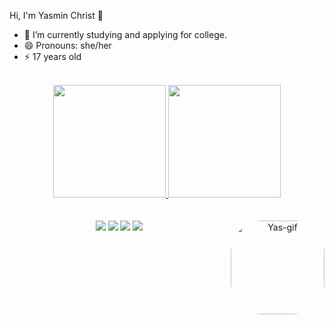 Hi, I'm Yasmin Christ 👋


- 📓 I’m currently studying and applying for college.
- 😄 Pronouns: she/her
- ⚡ 17 years old

<br>

<div align="center">
  <a href="https://github.com/yaschrist">
  <img height="180em" src="https://github-readme-stats.vercel.app/api?username=yaschrist&show_icons=true&theme=dracula&include_all_commits=true&count_private=true"/>
  <img height="180em" src="https://github-readme-stats.vercel.app/api/top-langs/?username=yaschrist&layout=compact&langs_count=7&theme=dracula"/>
</div>
  
  <br>
  <br>
  
<div> 
  <center>
  <a href="https://www.instagram.com/miinklly/" target="_blank"><img src="https://img.shields.io/badge/-Instagram-%23E4405F?style=for-the-badge&logo=instagram&logoColor=white" target="_blank"></a>
  <a href = "mailto:christkyasmin@gmail.com"><img src="https://img.shields.io/badge/-Gmail-%23333?style=for-the-badge&logo=gmail&logoColor=white" target="_blank"></a>
  <a href="https://www.linkedin.com/in/yasmin-christ-650826209/" target="_blank"><img src="https://img.shields.io/badge/-LinkedIn-%230077B5?style=for-the-badge&logo=linkedin&logoColor=white" target="_blank"></a> 
     <a href="https://open.spotify.com/user/5mzpqa21lbfyczkxq7zea2iua" target="_blank"><img src="https://img.shields.io/badge/-Spotify-success?style=for-the-badge&logo=spotify&logoColor=white" target="_blank"></a>
     <img align="right" alt="Yas-gif" height="150" style="border-radius:50px;" src="https://media.discordapp.net/attachments/778726676783693846/899149064527052800/Webp.net-gifmaker.gif">
  </center>
  </div>
  

 
